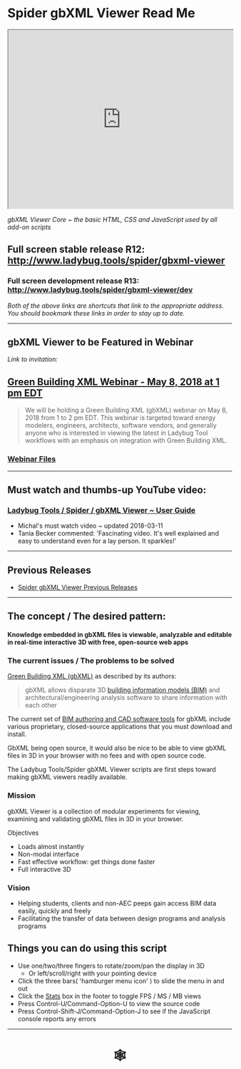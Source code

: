 <span style=display:none; >[You are now in a GitHub source code view - click this link to view Read Me file as a web page]( http://www.ladybug.tools/spider/index.html#gbxml-viewer/README.md "View file as a web page." ) </span>


# Spider gbXML Viewer Read Me

<iframe class=iframeReadMe src=https://rawgit.com/ladybug-tools/spider/master/gbxml-viewer/r11/gv-thr/gv-thr.html  width=100% height=400px >Iframes are not displayed on github.com</iframe>

_gbXML Viewer Core ~ the basic HTML, CSS and JavaScript used by all add-on scripts_



## Full screen stable release R12: <http://www.ladybug.tools/spider/gbxml-viewer>

### Full screen development release R13: <br><http://www.ladybug.tools/spider/gbxml-viewer/dev>
_Both of the above links are shortcuts that link to the appropriate address. You should bookmark these links in order to stay up to date._

<!--
## Full Screen pre-release R11: <http://www.ladybug.tools/spider/gbxml-viewer/dev>
## Latest News: [View Updates]( http://www.ladybug.tools/spider/index.html#gbxml-viewer/view-updates.html )

* News on what's happening with the gbXML Viewer.

## Full Screen early version: [gbXML Viewer R3]( http://www.ladybug.tools/spider/read-gbxml/gbxml-viewer/2017-09-23-michal/index.html )

-->


***

## gbXML Viewer to be Featured in Webinar

_Link to invitation:_

## [Green Building XML Webinar - May 8, 2018 at 1 pm EDT]( http://myemail.constantcontact.com/Announcing-a-gbXML-Webinar-on-Tuesday--May-8--2018-at-1-pm-EST.html?soid=1103133034893&aid=ZlDypohgPPc )

> We will be holding a Green Building XML (gbXML) webinar on May 8, 2018 from 1 to 2 pm EDT. This webinar is targeted toward energy modelers, engineers, architects, software vendors, and generally anyone who is interested in viewing the latest in Ladybug Tool workflows with an emphasis on integration with Green Building XML.

### [Webinar Files]( http://www.ladybug.tools/spider/index.html#gbxml-viewer/2018-05-08-gbxml-webinar/README.md )


***

## Must watch and thumbs-up YouTube video:

### [Ladybug Tools / Spider / gbXML Viewer ~ User Guide]( https://youtu.be/2QHrbuKIkdY )

* Michal's must watch video ~ updated 2018-03-11
* Tania Becker commented: 'Fascinating video. It's well explained and easy to understand even for a lay person. It sparkles!'

***

## Previous Releases

* [Spider gbXML Viewer Previous Releases]( http://www.ladybug.tools/spider/index.html#gbxml-viewer/previous-releases.md )

***

## The concept / The desired pattern:

#### Knowledge embedded in gbXML files is viewable, analyzable and editable in real-time interactive 3D with free, open-source web apps

### The current issues / The problems to be solved


[Green Building XML (gbXML)]( https://en.wikipedia.org/wiki/Green_Building_XML ) as described by its authors:

> gbXML allows disparate 3D [building information models (BIM)]( https://en.wikipedia.org/wiki/Building_information_modeling ) and architectural/engineering analysis software to share information with each other

The current set of [BIM authoring and CAD software tools]( http://www.gbxml.org/Software_Tools_that_Support_GreenBuildingXML_gbXML ) for gbXML include various proprietary, closed-source applications that you must download and install.

GbXML being open source, it would also be nice to be able to view gbXML files in 3D in your browser with no fees and with open source code.

The Ladybug Tools/Spider gbXML Viewer scripts are first steps toward making gbXML viewers readily available.

### Mission

gbXML Viewer is a collection of modular experiments for viewing, examining and validating gbXML files in 3D in your browser.

Objectives

* Loads almost instantly
* Non-modal interface
* Fast effective workflow: get things done faster
* Full interactive 3D

### Vision

* Helping students, clients and non-AEC peeps gain access BIM data easily, quickly and freely
* Facilitating the transfer of data between design programs and analysis programs


## Things you can do using this script

* Use one/two/three fingers to rotate/zoom/pan the display in 3D
	* Or left/scroll/right with your pointing device
* Click the three bars( 'hamburger menu icon' ) to slide the menu in and out
* Click the [Stats]( https://github.com/mrdoob/stats.js/ ) box in the footer to toggle FPS / MS / MB views
* Press Control-U/Command-Option-U to view the source code
* Press Control-Shift-J/Command-Option-J to see if the JavaScript console reports any errors



***

# <center title="hello!" ><a href=javascript:window.scrollTo(0,0); style=text-decoration:none; > &#x1f578; </a></center>

